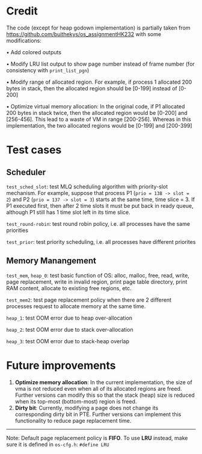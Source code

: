 # Credit
The code (except for heap godown implementation) is partially taken from https://github.com/buithekys/os_assignmentHK232 with some modifications:

•	Add colored outputs

•	Modify LRU list output to show page number instead of frame number (for consistency with `print_list_pgn`)

•	Modify range of allocated region. For example, if process 1 allocated 200 bytes in stack, then the allocated region should be [0-199] instead of [0-200]

•	Optimize virtual memory allocation: In the original code, if P1 allocated 200 bytes in stack twice, then the allocated region would be [0-200] and [256-456]. This lead to a waste of VM in range [200-256]. Whereas in this implementation, the two allocated regions would be [0-199] and [200-399]

# Test cases
## Scheduler
`test_sched_slot`: test MLQ scheduling algorithm with priority-slot mechanism. For example, suppose that process P1 (`prio = 138 -> slot = 2`) and P2 (`prio = 137 -> slot = 3`) starts at the same time, time slice = 3. If P1 executed first, then after 2 time slots it must be put back in ready queue, although P1 still has 1 time slot left in its time slice.

`test_round-robin`: test round robin policy, i.e. all processes have the same priorities

`test_prior`: test priority scheduling, i.e. all processes have different priorites
## Memory Manangement
`test_mem`, `heap_0`: test basic function of OS: alloc, malloc, free, read, write, page replacement, write in invalid region, print page table directory, print RAM content, allocate to existing free regions, etc.

`test_mem2`: test page replacement policy when there are 2 different processes request to allocate memory at the same time.

`heap_1`: test OOM error due to heap over-allocation

`heap_2`: test OOM error due to stack over-allocation

`heap_3`: test OOM error due to stack-heap overlap
# Future improvements
1. **Optimize memory allocation**: In the current implementation, the size of vma is not reduced even when all of its allocated regions are freed. Further versions can modify this so that the stack (heap) size is reduced when its top-most (bottom-most) region is freed.
2. **Dirty bit**: Currently, modifying a page does not change its corresponding dirty bit in PTE. Further versions can implement this functionality to reduce page replacement time.
----
Note: Default page replacement policy is **FIFO**. To use **LRU** instead, make sure it is defined in `os-cfg.h`: `#define LRU`


